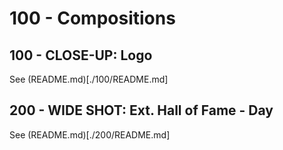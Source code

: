 # 100 - Compositions

## 100 - CLOSE-UP: Logo

See (README.md)[./100/README.md]

## 200 - WIDE SHOT: Ext. Hall of Fame - Day

See (README.md)[./200/README.md]
